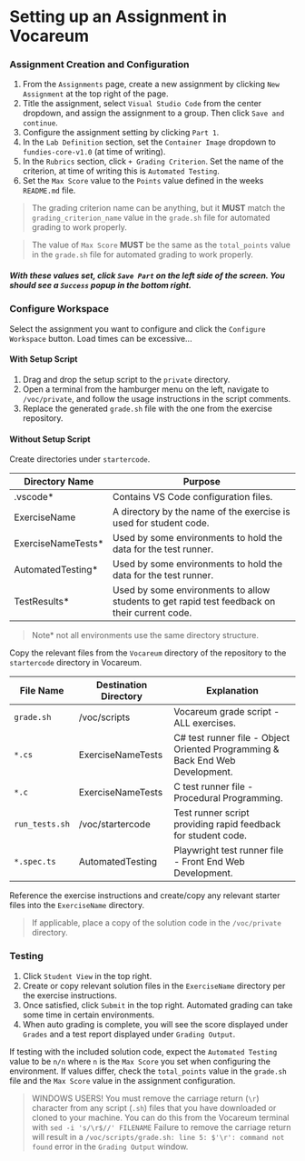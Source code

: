 # Setting up an Assignment in Vocareum

### Assignment Creation and Configuration

1. From the `Assignments` page, create a new assignment by clicking `New Assignment` at the top right of the page.
1. Title the assignment, select `Visual Studio Code` from the center dropdown, and assign the assignment to a group. Then click `Save and continue`.
1. Configure the assignment setting by clicking `Part 1`.
1. In the `Lab Definition` section, set the `Container Image` dropdown to `fundies-core-v1.0` (at time of writing).
1. In the `Rubrics` section, click `+ Grading Criterion`. Set the name of the criterion, at time of writing this is `Automated Testing`.
1. Set the `Max Score` value to the `Points` value defined in the weeks `README.md` file.  
>The grading criterion name can be anything, but it **MUST** match the `grading_criterion_name` value in the `grade.sh` file for automated grading to work properly.

>The value of `Max Score` **MUST** be the same as the `total_points` value in the `grade.sh` file for automated grading to work properly.

##### With these values set, click `Save Part` on the left side of the screen.  You should see a `Success` popup in the bottom right.

### Configure Workspace

Select the assignment you want to configure and click the `Configure Workspace` button.  Load times can be excessive...

#### With Setup Script

1. Drag and drop the setup script to the `private` directory.
1. Open a terminal from the hamburger menu on the left, navigate to `/voc/private`, and follow the usage instructions in the script comments.
1. Replace the generated `grade.sh` file with the one from the exercise repository.

#### Without Setup Script

Create directories under `startercode`.

| Directory Name     | Purpose                                                                                       |
|--------------------|-----------------------------------------------------------------------------------------------|
| .vscode*           | Contains VS Code configuration files.                                                         |
| ExerciseName       | A directory by the name of the exercise is used for student code.                             |
| ExerciseNameTests* | Used by some environments to hold the data for the test runner.                               |
| AutomatedTesting*  | Used by some environments to hold the data for the test runner.                               |
| TestResults*       | Used by some environments to allow students to get rapid test feedback on their current code. |
>Note* not all environments use the same directory structure.

Copy the relevant files from the `Vocareum` directory of the repository to the `startercode` directory in Vocareum.

| File Name      | Destination Directory | Explanation                                                                   | 
|----------------|-----------------------|-------------------------------------------------------------------------------|
| `grade.sh`     | /voc/scripts          | Vocareum grade script - ALL exercises.                                        |
| `*.cs`         | ExerciseNameTests     | C# test runner file - Object Oriented Programming & Back End Web Development. |
| `*.c`          | ExerciseNameTests     | C test runner file - Procedural Programming.                                  |
| `run_tests.sh` | /voc/startercode      | Test runner script providing rapid feedback for student code.                 |
| `*.spec.ts`    | AutomatedTesting      | Playwright test runner file - Front End Web Development.                      |

Reference the exercise instructions and create/copy any relevant starter files into the `ExerciseName` directory.

>If applicable, place a copy of the solution code in the `/voc/private` directory.

### Testing

1. Click `Student View` in the top right.
1. Create or copy relevant solution files in the `ExerciseName` directory per the exercise instructions.
1. Once satisfied, click `Submit` in the top right. Automated grading can take some time in certain environments.
1. When auto grading is complete, you will see the score displayed under `Grades` and a test report displayed under `Grading Output`.

If testing with the included solution code, expect the `Automated Testing` value to be `n/n` where `n` is the `Max Score` you set when configuring the environment.  If values differ, check the `total_points` value in the `grade.sh` file and the `Max Score` value in the assignment configuration.

>WINDOWS USERS! You must remove the carriage return (`\r`) character from any script (`.sh`) files that you have downloaded or cloned to your machine. You can do this from the Vocareum terminal with `sed -i 's/\r$//' FILENAME` Failure to remove the carriage return will result in a `/voc/scripts/grade.sh: line 5: $'\r': command not found` error in the `Grading Output` window.


